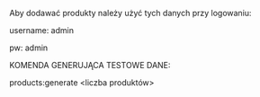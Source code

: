 Aby dodawać produkty należy użyć tych danych przy logowaniu:

username: admin

pw: admin

KOMENDA GENERUJĄCA TESTOWE DANE:

products:generate <liczba produktów>
